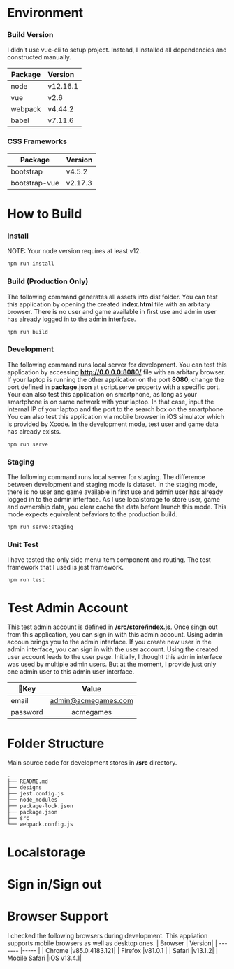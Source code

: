 # Environment

### Build Version

I didn't use vue-cli to setup project. Instead, I installed all dependencies and constructed manually.

| Package | Version  |
| ------- | :------- |
| node    | v12.16.1 |
| vue     | v2.6     |
| webpack | v4.44.2  |
| babel   | v7.11.6  |

### CSS Frameworks

| Package       | Version |
| ------------- | :------ |
| bootstrap     | v4.5.2  |
| bootstrap-vue | v2.17.3 |

# How to Build

### Install

NOTE: Your node version requires at least v12.

```
npm run install
```

### Build (Production Only)

The following command generates all assets into dist folder. You can test this application by opening the created **index.html** file with an arbitary browser. There is no user and game available in first use and admin user has already logged in to the admin interface.

```
npm run build
```

### Development

The following command runs local server for development. You can test this application by accessing **http://0.0.0.0:8080/** file with an arbitary browser. If your laptop is running the other application on the port **8080**, change the port defined in **package.json** at script.serve property with a specific port. Your can also test this application on smartphone, as long as your smartphone is on same network with your laptop. In that case, input the internal IP of your laptop and the port to the search box on the smartphone. You can also test this application via mobile browser in iOS simulator which is provided by Xcode. In the development mode, test user and game data has already exists.

```
npm run serve
```

### Staging

The following command runs local server for staging. The difference between development and staging mode is dataset. In the staging mode, there is no user and game available in first use and admin user has already logged in to the admin interface. As I use localstorage to store user, game and ownership data, you clear cache the data before launch this mode. This mode expects equivalent befaviors to the production build.

```
npm run serve:staging
```

### Unit Test

I have tested the only side menu item component and routing. The test framework that I used is jest framework.

```
npm run test
```

# Test Admin Account

This test admin account is defined in **<rootDir>/src/store/index.js**. Once singn out from this application, you can sign in with this admin account. Using admin accoun brings you to the admin interface. If you create new user in the admin interface, you can sign in with the user account. Using the created user account leads to the user page. Initially, I thought this admin interface was used by multiple admin users. But at the moment, I provide just only one admin user to this admin user interface.

| Key      |        Value        |
| -------- | :-----------------: |
| email    | admin@acmegames.com |
| password |      acmegames      |

# Folder Structure

Main source code for development stores in **<rootDir>/src** directory.

```
.
├── README.md
├── designs
├── jest.config.js
├── node_modules
├── package-lock.json
├── package.json
├── src
└── webpack.config.js
```

# Localstorage

# Sign in/Sign out

# Browser Support

I checked the following browsers during development. This appliation supports mobile browsers as well as desktop ones.
| Browser | Version|
| ------- |----- |
| Chrome |v85.0.4183.121|
| Firefox |v81.0.1 |
| Safari |v13.1.2|
| Mobile Safari |iOS v13.4.1|
